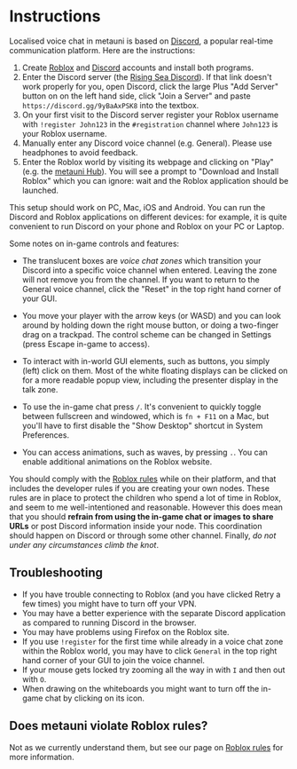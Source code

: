# Instructions

Localised voice chat in metauni is based on [Discord](https://www.discord.com), a popular real-time communication platform. Here are the instructions:

1. Create [Roblox](https://www.roblox.com/) and [Discord](https://www.discord.com) accounts and install both programs.
2. Enter the Discord server (the [Rising Sea Discord](https://discord.gg/9yBaAxPSK8)). If that link doesn't work properly for you, open Discord, click the large Plus "Add Server" button on on the left hand side, click "Join a Server" and paste `https://discord.gg/9yBaAxPSK8` into the textbox.
3. On your first visit to the Discord server register your Roblox username with `!register John123` in the `#registration` channel where `John123` is your Roblox username.
4. Manually enter any Discord voice channel (e.g. General). Please use headphones to avoid feedback.
5. Enter the Roblox world by visiting its webpage and clicking on "Play" (e.g. the [metauni Hub](https://www.roblox.com/games/6233302798/metauni-Hub)). You will see a prompt to "Download and Install Roblox" which you can ignore: wait and the Roblox application should be launched.

This setup should work on PC, Mac, iOS and Android. You can run the Discord and Roblox applications on different devices: for example, it is quite convenient to run Discord on your phone and Roblox on your PC or Laptop.

Some notes on in-game controls and features:

* The translucent boxes are *voice chat zones* which transition your Discord into a specific voice channel when entered. Leaving the zone will not remove you from the channel. If you want to return to the General voice channel, click the "Reset" in the top right hand corner of your GUI.

* You move your player with the arrow keys (or WASD) and you can look around by holding down the right mouse button, or doing a two-finger drag on a trackpad. The control scheme can be changed in Settings (press Escape in-game to access).

* To interact with in-world GUI elements, such as buttons, you simply (left) click on them. Most of the white floating displays can be clicked on for a more readable popup view, including the presenter display in the talk zone.

* To use the in-game chat press `/`. It's convenient to quickly toggle between fullscreen and windowed, which is `fn + F11` on a Mac, but you'll have to first disable the "Show Desktop" shortcut in System Preferences.

* You can access animations, such as waves, by pressing `.`. You can enable additional animations on the Roblox website.

You should comply with the [Roblox rules](http://metauni.org/posts/rules/rules) while on their platform, and that includes the developer rules if you are creating your own nodes. These rules are in place to protect the children who spend a lot of time in Roblox, and seem to me well-intentioned and reasonable. However this does mean that you should **refrain from using the in-game chat or images to share URLs** or post Discord information inside your node. This coordination should happen on Discord or through some other channel. Finally, *do not under any circumstances climb the knot*.

## Troubleshooting

* If you have trouble connecting to Roblox (and you have clicked Retry a few times) you might have to turn off your VPN.
* You may have a better experience with the separate Discord application as compared to running Discord in the browser.
* You may have problems using Firefox on the Roblox site.
* If you use `!register` for the first time while already in a voice chat zone within the Roblox world, you may have to click `General` in the top right hand corner of your GUI to join the voice channel.
* If your mouse gets locked try zooming all the way in with `I` and then out with `O`.
* When drawing on the whiteboards you might want to turn off the in-game chat by clicking on its icon.

## Does metauni violate Roblox rules?

Not as we currently understand them, but see our page on [Roblox rules](http://metauni.org/posts/rules/rules) for more information.
